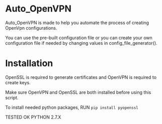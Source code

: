 # Auto_OpenVPN

Auto_OpenVPN is made to help you automate the process of creating OpenVpn configurations.

You can use the pre-built configuration file or you can create your own configuration file if needed by changing values in config_file_generator().

# Installation

OpenSSL is required to generate certificates and OpenVPN is required to create keys.

Make sure OpenVPN and OpenSSL are both installed before using this script.

To install needed python packages, RUN ```pip install pyopenssl```

TESTED OK PYTHON 2.7.X
